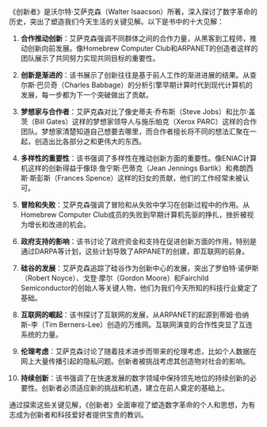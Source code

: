 《创新者》是沃尔特·艾萨克森（Walter Isaacson）所著，深入探讨了数字革命的历史，突出了塑造我们今天生活的关键见解。以下是书中的十大见解：

1. **合作推动创新**：艾萨克森强调不同群体之间的合作力量，从黑客到工程师，推动创新向前发展。像Homebrew Computer Club和ARPANET的创造者这样的团队展示了共同努力实现共同目标的重要性。

2. **创新是渐进的**：该书展示了创新往往是基于前人工作的渐进进展的结果。从查尔斯·巴贝奇（Charles Babbage）的分析引擎早期计算时代到现代计算机的发展，每一步都为下一个突破做出了贡献。

3. **梦想家与合作者**：艾萨克森对比了像史蒂夫·乔布斯（Steve Jobs）和比尔·盖茨（Bill Gates）这样的梦想家领导人与施乐帕克（Xerox PARC）这样的合作团队。梦想家清楚知道自己想要去哪里，而合作者擅长将不同的想法汇聚在一起，创造出比各部分之和更伟大的东西。

4. **多样性的重要性**：该书强调了多样性在推动创新方面的重要性。像ENIAC计算机这样的创新得益于像琼·詹宁斯·巴蒂克（Jean Jennings Bartik）和弗朗西斯·斯彭斯（Frances Spence）这样的妇女的贡献，他们的工作经常未被认可。

5. **冒险和失败**：艾萨克森强调了冒险和从失败中学习在创新过程中的作用。从Homebrew Computer Club成员的失败到早期计算机先驱的挣扎，挫折被视为增长和改进的机会。

6. **政府支持的影响**：该书讨论了政府资金和支持在促进创新方面的作用，特别是通过DARPA等计划，这些计划导致了ARPANET的创建，即互联网的前身。

7. **硅谷的发展**：艾萨克森追踪了硅谷作为创新中心的发展，突出了罗伯特·诺伊斯（Robert Noyce）、戈登·摩尔（Gordon Moore）和Fairchild Semiconductor的创始人等关键人物，他们为我们今天所知的科技行业奠定了基础。

8. **互联网的崛起**：该书探讨了互联网的发展，从ARPANET的起源到蒂姆·伯纳斯-李（Tim Berners-Lee）创造的万维网。互联网演变的合作性突显了互连系统的力量。

9. **伦理考虑**：艾萨克森讨论了随着技术进步而带来的伦理考虑，比如个人数据在网上大量传播引起的隐私问题。创新者被挑战考虑其创造物对社会的影响。

10. **持续创新**：该书强调了在快速发展的数字领域中保持领先地位的持续创新的必要性。创新者必须适应新的挑战和机遇，建立在前人奠定的基础上。

通过探索这些关键见解，《创新者》全面审视了塑造数字革命的个人和思想，为有志成为创新者和科技爱好者提供宝贵的教训。